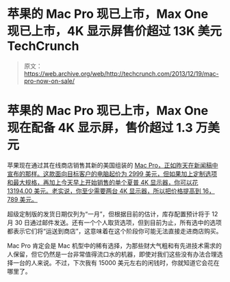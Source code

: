 # 苹果的 Mac Pro 现已上市，Max One 现已上市，4K 显示屏售价超过 13K 美元 TechCrunch

> 原文：<https://web.archive.org/web/http://techcrunch.com/2013/12/19/mac-pro-now-on-sale/>

# 苹果的 Mac Pro 现已上市，Max One 现在配备 4K 显示屏，售价超过 1.3 万美元

苹果现在通过其在线商店销售其新的美国组装的 [Mac Pro，正如昨天在新闻稿中宣布的那样。这款面向目标客户的电脑起价为 2999 美元，但如果加上定制选项和最大规格，再加上今天早上开始销售的单个夏普 4K 显示器，你可以花 13194.00 美元。老实说，你至少需要两台 4K 显示器，所以把价格提高到 16，789 美元。](https://web.archive.org/web/20230129091045/http://store.apple.com/us/buy-mac/mac-pro)

超级定制版的发货日期仅列为“一月”，但根据目前的估计，库存配置预计将于 12 月 30 日通过邮件发送。还有一个个人取货选项，但到目前为止，所有选中的选项都表示它们将“运送到商店”，这意味着在这个阶段你可能无法直接走进商店购买。

Mac Pro 肯定会是 Mac 机型中的稀有选择，为那些财大气粗和有先进技术需求的人保留，但它仍然是一台非常值得流口水的机器，即使对我们这些没有办法合理选择一台的人来说。不过，下次我有 15000 美元左右的闲钱时，你就知道它会花在哪里了。